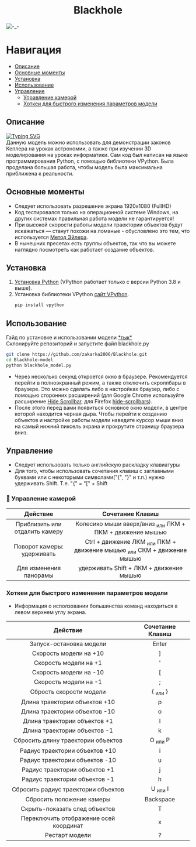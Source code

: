 <h1 align="center">Blackhole</h1>
<img src="https://img3.akspic.ru/crops/8/1/3/3/4/143318/143318-nebo-kosmicheskoe_prostranstvo-film-gorizont-atmosfera-3840x2160.jpg" alt="-_-"></img>

# Навигация
- [Описание](#описание)
- [Основные моменты](#основные-моменты)
- [Установка](#установка)
- [Использование](#использование)
- [Управление](#управление)
    - [Управление камерой](#-управление-камерой)
    - [Хоткеи для быстрого изменения параметров модели](#хоткеи-для-быстрого-изменения-параметров-модели)

## Описание
<a href="https://git.io/typing-svg"><img src="https://readme-typing-svg.herokuapp.com?font=Fira+Code&duration=2500&pause=5000&color=FFFFFF&background=FFFFFF00&center=true&vCenter=true&width=435&lines=%D0%9C%D0%BE%D0%B4%D0%B5%D0%BB%D1%8C+%D1%81%D0%B2%D0%B5%D1%80%D1%85%D0%BC%D0%B0%D1%81%D1%81%D0%B8%D0%B2%D0%BD%D0%BE%D0%B9+%D1%87%D0%B5%D1%80%D0%BD%D0%BE%D0%B9+%D0%B4%D1%8B%D1%80%D1%8B" alt="Typing SVG" /></a><br>
Данную модель можно использовать для демонстрации законов Кеплера на уроках астрономии, а также при изучении 3D моделирования на уроках информатики. Сам код был написан на языке программирования Python, с помощью библиотеки VPython. Была проделана большая работа, чтобы модель была максимальна приближена к реальности.

## Основные моменты
- Следует использовать разрешение экрана 1920x1080 (FullHD)
- Код тестировался только на операционной системе Windows, на других системах правильная работа модели не гарантируется!
- При высокой скорости работы модели траектории объектов будут искажаться — станут похожи на ломаные - обусловлено это тем, что используется [Метод Эйлера](https://ru.wikipedia.org/wiki/%D0%9C%D0%B5%D1%82%D0%BE%D0%B4_%D0%AD%D0%B9%D0%BB%D0%B5%D1%80%D0%B0).
- В нынешних пресетах есть группы объектов, так что вы можете наглядно посмотреть как работает создание объектов.

## Установка
1. [Установка Python](https://python.org) (VPython работает только с версии Python 3.8 и выше).
2. Установка библиотеки VPython [сайт VPython](https://https://vpython.org/).
    ```sh
    pip install vpython
    ```

## Использование
Гайд по установке и использовании модели [\*тык*](https://google.com)<br>
Склонируйте репозиторий и запустите файл blackhole.py
```sh
git clone https://github.com/zakarka2006/Blackhole.git
cd Blackhole-model
python blackhole_model.py
```
- Через несколько секунд откроется окно в браузере. Рекомендуется перейти в полноэкранный режим, а также отключить скроллбары в браузере. Это можно сделать либо в настройках браузер, либо с помощью сторонних расширений (для Google Chrome используйте расширение [Hide Scrollbar](https://chrome.google.com/webstore/detail/hide-scrollbar/mljepckcnbghmcdmaebjhejiplcngbkm), для Firefox [hide-scrollbars](https://addons.mozilla.org/ru/firefox/addon/hide-scrollbars/)).
- После этого перед вами появиться основное окно модели, в центре которой находится черная дыра. Чтобы перейти к созданию объектов и настройке работы модели наведите курсор мыши вниз на самый нижний пиксель экрана и прокрутите страницу браузера вниз.

## Управление
- Следует использовать только английскую раскладку клавиатуры
- Для того, чтобы использовать сочетания клавиш с заглавными буквами или с некоторыми символами("{", "}" и т.п.) нужно удерживать Shift. Т.е. "{" = "\[" + Shift

### 🎥 Управление камерой
| Действие | Сочетание Клавиш |
| :-: | :-: |
| Приблизить или отдалить камеру | Колесико мыши вверх/вниз <sub>или</sub> ЛКМ + ПКМ + движение мышью |
| Поворот камеры: удерживать | Ctrl + движение ЛКМ <sub>или</sub> ПКМ + движение мышью <sub>или</sub> СКМ + движение мышью |
| Для изменения панорамы | удерживать Shift + ЛКМ + движение мышью |

### Хоткеи для быстрого изменения параметров модели
- Информация о исползовании большинства команд находиться в левом верхнем углу экрана.

| Действие | Сочетание Клавиш |
| :-: | :-: |
| Запуск-остановка модели | Enter |
| Скорость модели на +10 | ] |
| Скорость модели на +1 | ' |
| Скорость модели на -10 | \[ |
| Скорость модели на -1 | ; |      
| Сбрость скорости модели | { <sub>или</sub> } |      
| Длина траектории объектов +10 | p |
| Длина траектории объектов -10 | o |
| Длина траектории объектов +1 | l |
| Длина траектории объектов -1 | k |
| Сбросить длину траектории объектов | O <sub>или</sub> P |
| Радиус траектории объектов +10 | i |
| Радиус траектории объектов -10 | u |
| Радиус траектории объектов +1 | j |
| Радиус траектории объектов -1 | h |
| Сбросить радиус траектории объектов | U <sub>или</sub> I |
| Сбросить положение камеры | Backspace |
| Скрыть-показать след объектов | T |
| Переключить отображение осей координат| x |
| Рестарт модели | ? |
